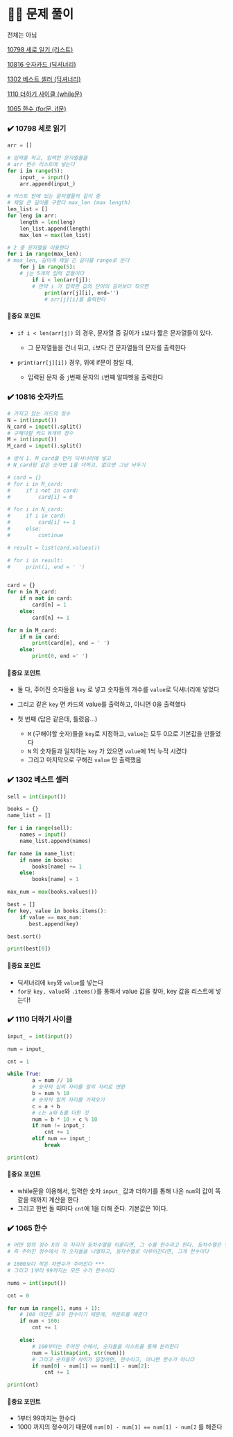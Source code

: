 # 🧑‍💻 문제 풀이

전체는 아님

[10798 세로 일기 (리스트)](#%EF%B8%8F-10798-세로-일기)

[10816 숫자카드 (딕셔너리)](#%EF%B8%8F-10816-숫자카드)

[1302 베스트 셀러 (딕셔너리)](#%EF%B8%8F-1302-베스트-셀러)

[1110 더하기 사이클 (while문)](#%EF%B8%8F-1110-더하기-사이클)

[1065 한수 (for문, if문)](#%EF%B8%8F-1065-한수)



### ✔️ 10798 세로 읽기

```python
arr = []

# 입력을 하고, 입력한 문자열들을
# arr 변수 리스트에 넣는다
for i in range(5):
    input_ = input()
    arr.append(input_)

# 리스트 안에 있는 문자열들의 길이 중
# 제일 큰 길이를 구한다 max_len (max length)
len_list = []
for leng in arr:
    length = len(leng)
    len_list.append(length)
    max_len = max(len_list)

# 2 중 문자열을 이용한다
for i in range(max_len):
# max_len, 길이게 제일 긴 길이를 range로 둔다
    for j in range(5):
    # j는 5개의 입력 값들이다
        if i < len(arr[j]):
        # 만약 i 가 입력한 값의 단어의 길이보다 작으면
            print(arr[j][i], end='')
            # arr[j][i]를 출력한다
```

#### **🚨중요 포인트**

- `if i < len(arr[j])` 의 경우, 문자열 중 길이가 `i`보다 짧은 문자열들이 있다.
  - 그 문자열들을 건너 뛰고, `i`보다 긴 문자열들의 문자를 출력한다

- `print(arr[j][i])` 경우, 위에 if문이 참일 때,
  - 입력된 문자 중 `j`번째 문자의 `i`번째 알파벳을 출력한다




### ✔️  10816 숫자카드

```python
# 가지고 있는 카드의 정수
N = int(input())
N_card = input().split()
# 구해야할 카드 M개의 정수
M = int(input())
M_card = input().split()

# 방식 1. M_card를 먼저 딕셔너리에 넣고
# N_card랑 같은 숫자면 1을 더하고, 없으면 그냥 놔두기

# card = {}
# for i in M_card:
#     if i not in card:
#         card[i] = 0

# for i in N_card:
#     if i in card:
#         card[i] += 1
#     else:
#         continue

# result = list(card.values())

# for i in result:
#     print(i, end = ' ')


card = {}
for n in N_card:
    if n not in card:
        card[n] = 1
    else:
        card[n] += 1

for m in M_card:
    if m in card:
        print(card[m], end = ' ')
    else:
        print(0, end =' ')
```

#### **🚨중요 포인트**

- 둘 다, 주어진 숫자들을 `key` 로 넣고 숫자들의 개수를 `value`로 딕셔너리에 넣었다
- 그리고 같은 `key` 면 카드의 value를 출력하고, 아니면 0을  출력했다



- 첫 번째 (답은 같은데, 틀렸음...)
  - `M` (구해야할 숫자)들을 `key`로 지정하고, `value`는 모두 0으로 기본값을 만들었다
  - `N` 의 숫자들과 일치하는 `key` 가 있으면 `value`에 1씩 누적 시켰다
  - 그리고 마지막으로 구해진 `value` 만 출력했음



### ✔️ 1302 베스트 셀러

```python
sell = int(input())

books = {}
name_list = []

for i in range(sell):
    names = input()
    name_list.append(names)

for name in name_list:
    if name in books:
        books[name] += 1
    else:
        books[name] = 1

max_num = max(books.values())

best = []
for key, value in books.items():
    if value == max_num:
       best.append(key)

best.sort()

print(best[0]) 
```

#### 🚨중요 포인트 

- 딕셔너리에 `key`와 `value`를 넣는다 
- `for문` `key, value`와 `.items()`를 통해서 value 값을 찾아, key 값을 리스트에 넣는다!



### ✔️ 1110 더하기 사이클

```python
input_ = int(input())

num = input_

cnt = 1

while True:
        a = num // 10
        # 숫자의 십의 자리를 일의 자리로 변환
        b = num % 10
        # 숫자의 일의 자리를 가져오기
        c = a + b
        # c는 a와 b를 더한 것
        num = b * 10 + c % 10
        if num != input_:
            cnt += 1
        elif num == input_:
            break

print(cnt)
```

#### 🚨중요 포인트 

- while문을 이용해서, 입력한 숫자 `input_` 값과 더하기를 통해 나온 `num`의 값이 똑같을 때까지 계산을 한다
- 그리고 한번 돌 때마다 `cnt`에 1을 더해 준다. 기본값은 1이다.



### ✔️ 1065 한수

```python
# 어떤 양의 정수 X의 각 자리가 등차수열을 이룬다면, 그 수를 한수라고 한다. 등차수열은 연속된 두 개의 수의 차이가 일정한 수열을 말한다. N이 주어졌을 때, 1보다 크거나 같고, N보다 작거나 같은 한수의 개수를 출력하는 프로그램을 작성하시오. 
# 즉 주어진 정수에서 각 숫자들을 나열하고, 등차수열로 이루어진다면, 그게 한수이다

# 1000보다 작은 자연수가 주어진다 ***
# 그리고 1부터 99까지는 모든 수가 한수이다

nums = int(input())

cnt = 0

for num in range(1, nums + 1):
    # 100 미만은 모두 한수이기 때문에, 카운트를 해준다
    if num < 100:
        cnt += 1

    else: 
        # 100부터는 주어진 수에서, 숫자들을 리스트를 통해 분리한다
        num = list(map(int, str(num)))
        # 그리고 숫자들의 차이가 일정하면, 한수이고, 아니면 한수가 아니다
        if num[0] - num[1] == num[1] - num[2]:
            cnt += 1

print(cnt)
```

#### 🚨중요 포인트 

- 1부터 99까지는 한수다
- 1000 까지의 정수이기 때문에 `num[0] - num[1] == num[1] - num[2` 를 해준다
